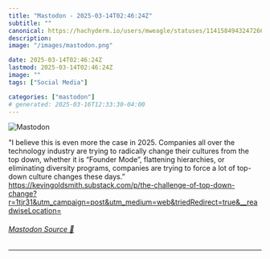 ```yaml
---
title: "Mastodon - 2025-03-14T02:46:24Z"
subtitle: ""
canonical: https://hachyderm.io/users/mweagle/statuses/114158494324726607
description:
image: "/images/mastodon.png"

date: 2025-03-14T02:46:24Z
lastmod: 2025-03-14T02:46:24Z
image: ""
tags: ["Social Media"]

categories: ["mastodon"]
# generated: 2025-03-16T12:33:30-04:00
---
```

![Mastodon](/images/mastodon.png)

<p>&quot;I believe this is even more the case in 2025. Companies all over the technology industry are trying to radically change their cultures from the top down, whether it is “Founder Mode”, flattening hierarchies, or eliminating diversity programs, companies are trying to force a lot of top-down culture changes these days.”<br /><a href="https://kevingoldsmith.substack.com/p/the-challenge-of-top-down-change?r=1tjr31&amp;utm_campaign=post&amp;utm_medium=web&amp;triedRedirect=true&amp;__readwiseLocation=" target="_blank" rel="nofollow noopener noreferrer" translate="no"><span class="invisible">https://</span><span class="ellipsis">kevingoldsmith.substack.com/p/</span><span class="invisible">the-challenge-of-top-down-change?r=1tjr31&amp;utm_campaign=post&amp;utm_medium=web&amp;triedRedirect=true&amp;__readwiseLocation=</span></a></p>


###### [Mastodon Source 🐘](https://hachyderm.io/@mweagle/114158494324726607)

___
